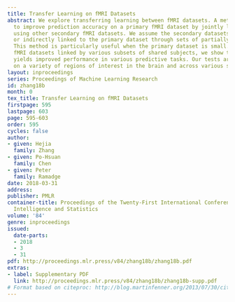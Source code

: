 ```yaml
---
title: Transfer Learning on fMRI Datasets
abstract: We explore transferring learning between fMRI datasets. A method is introduced
  to improve prediction accuracy on a primary fMRI dataset by jointly learning a model
  using other secondary fMRI datasets. We assume the secondary datasets are directly
  or indirectly linked to the primary dataset through sets of partially shared subjects.
  This method is particularly useful when the primary dataset is small. Using six
  fMRI datasets linked by various subsets of shared subjects, we show that the method
  yields improved performance in various predictive tasks. Our tests are performed
  on a variety of regions of interest in the brain and across various stimuli.
layout: inproceedings
series: Proceedings of Machine Learning Research
id: zhang18b
month: 0
tex_title: Transfer Learning on fMRI Datasets
firstpage: 595
lastpage: 603
page: 595-603
order: 595
cycles: false
author:
- given: Hejia
  family: Zhang
- given: Po-Hsuan
  family: Chen
- given: Peter
  family: Ramadge
date: 2018-03-31
address: 
publisher: PMLR
container-title: Proceedings of the Twenty-First International Conference on Artificial
  Intelligence and Statistics
volume: '84'
genre: inproceedings
issued:
  date-parts:
  - 2018
  - 3
  - 31
pdf: http://proceedings.mlr.press/v84/zhang18b/zhang18b.pdf
extras:
- label: Supplementary PDF
  link: http://proceedings.mlr.press/v84/zhang18b/zhang18b-supp.pdf
# Format based on citeproc: http://blog.martinfenner.org/2013/07/30/citeproc-yaml-for-bibliographies/
---
```

